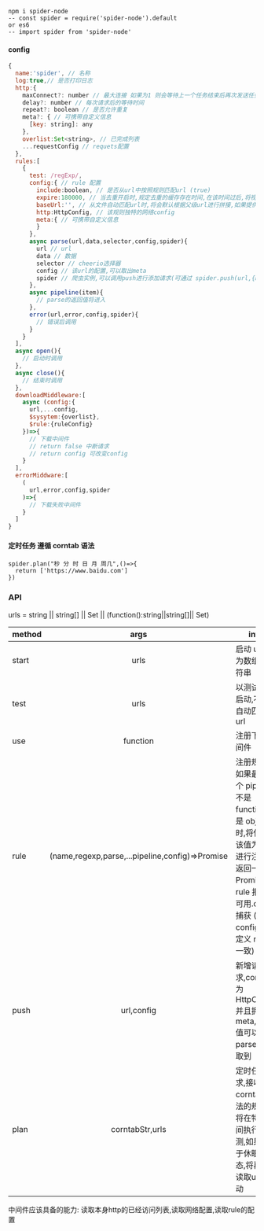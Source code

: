 ```
npm i spider-node
-- const spider = require('spider-node').default
or es6
-- import spider from 'spider-node'
```
#### config

```js
{
  name:'spider', // 名称
  log:true,// 是否打印日志
  http:{
    maxConnect?: number // 最大连接 如果为1 则会等待上一个任务结束后再次发送任务
    delay?: number // 每次请求后的等待时间
    repeat?: boolean // 是否允许重复
    meta?: { // 可携带自定义信息
      [key: string]: any
    },
    overlist:Set<string>, // 已完成列表
    ...requestConfig // requets配置
  },
  rules:[
    {
      test: /regExp/,
      config:{ // rule 配置
        include:boolean, // 是否从url中按照规则匹配url (true)
        expire:180000, // 当去重开启时,规定去重的缓存存在时间,在该时间过后,将视为新url不再去重
        baseUrl:'', // 从文件自动匹配url时,将会默认根据父级url进行拼接,如果提供此值,将使用它
        http:HttpConfig, // 该规则独特的网络config
        meta:{ // 可携带自定义信息
        }
      },
      async parse(url,data,selector,config,spider){
        url // url
        data // 数据
        selector // cheerio选择器
        config // 该url的配置,可以取出meta
        spider // 爬虫实例,可以调用push进行添加请求(可通过 spider.push(url,{meta:{}}))的方式传递信息
      },
      async pipeline(item){
        // parse的返回值将进入
      },
      error(url,error,config,spider){
        // 错误后调用
      }
    }
  ],
  async open(){
    // 启动时调用
  },
  async close(){
    // 结束时调用
  },
  downloadMiddleware:[
    async (config:{
      url,...config,
      $sysytem:{overlist},
      $rule:{ruleConfig}
    })=>{
      // 下载中间件
      // return false 中断请求
      // return config 可改变config
    }
  ],
  errorMiddware:[
    (
      url,error,config,spider
    )=>{
      // 下载失败中间件
    }
  ]
}
```
#### 定时任务 遵循 corntab 语法
```
spider.plan("秒 分 时 日 月 周几",()=>{
  return ['https://www.baidu.com']
})
```
### API

urls = string || string[] || Set<string> || (function():string||string[]|| Set<string>)

| method |                      args                       | info                                                                                                                                                             |
| ------ | :---------------------------------------------: | ---------------------------------------------------------------------------------------------------------------------------------------------------------------- |
| start  |                      urls                       | 启动 url,可为数组或字符串                                                                                                                                        |
| test   |                      urls                       | 以测试规则启动,不会自动匹配 url                                                                                                                                  |
| use    |                    function                     | 注册下载中间件                                                                                                                                                   |
| rule   | (name,regexp,parse,...pipeline,config)=>Promise | 注册规则,如果最后一个 pipeline 不是 function 而是 object 时,将使用该值为配置进行注册,返回一个 Promise,当 rule 报错时可用.catch 捕获 (与 config 中定义 rule 一致) |
| push   |                   url,config                    | 新增请求,config 为 HttpConfig 并且拥有 meta,meta 值可以在 parse 中获取到                                                                                         |
| plan   |                 corntabStr,urls                 | 定时任务请求,接收corntab语法的规则,将在特定时间执行检测,如果处于休眠状态,将再次读取urls启动                                                                      |


中间件应该具备的能力:
读取本身http的已经访问列表,读取网络配置,读取rule的配置